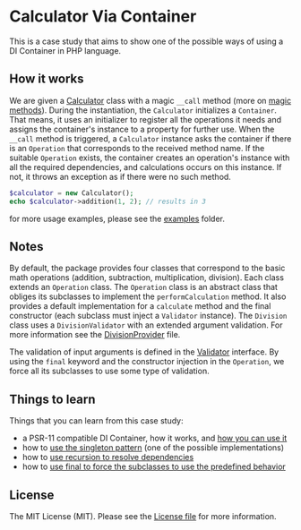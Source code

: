 # Calculator Via Container

This is a case study that aims to show one of the possible ways of using a DI Container in PHP language.


## How it works

We are given a [Calculator](src/Calculator.php) class with a magic `__call` method (more on [magic methods](https://github.com/kudashevs/calculator-via-magic)).
During the instantiation, the `Calculator` initializes a `Container`. That means, it uses an initializer to register all the
operations it needs and assigns the container's instance to a property for further use. When the `__call` method is triggered,
a `Calculator` instance asks the container if there is an `Operation` that corresponds to the received method name.
If the suitable `Operation` exists, the container creates an operation's instance with all the required dependencies,
and calculations occurs on this instance. If not, it throws an exception as if there were no such method.

```php
$calculator = new Calculator();
echo $calculator->addition(1, 2); // results in 3
```
for more usage examples, please see the [examples](examples/) folder.

## Notes

By default, the package provides four classes that correspond to the basic math operations (addition, subtraction,
multiplication, division). Each class extends an `Operation` class. The `Operation` class is an abstract class that
obliges its subclasses to implement the `performCalculation` method. It also provides a default implementation for a
`calculate` method and the final constructor (each subclass must inject a `Validator` instance). The `Division` class
uses a `DivisionValidator` with an extended argument validation. For more information see the [DivisionProvider](src/Providers/DivisionProvider.php) file.

The validation of input arguments is defined in the [Validator](src/Validators/Validator.php) interface. By using the `final`
keyword and the constructor injection in the `Operation`, we force all its subclasses to use some type of validation.


## Things to learn

[//]: # (@todo don't forget to update the line numbers)
Things that you can learn from this case study:
- a PSR-11 compatible DI Container, how it works, and [how you can use it](src/Calculator.php#L48)
- how to [use the singleton pattern](src/Container.php#L39) (one of the possible implementations)
- how to [use recursion to resolve dependencies](src/Container.php#L100)
- how to [use final to force the subclasses to use the predefined behavior](src/Operations/Operation.php#L31)


## License

The MIT License (MIT). Please see the [License file](LICENSE.md) for more information.